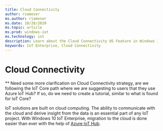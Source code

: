 ```yaml
---
title: Cloud Connectivity
author: rsameser
ms.author: riameser
ms.date: 10/28/2020
ms.topic: article
ms.prod: windows-iot
ms.technology: iot
description: Learn about the Cloud Connectivity OS Feature in Windows 10 IoT Enterprise.
keywords: IoT Enterprise, Cloud Connectivity
---
```


# Cloud Connectivity
** Need some more clarification on Cloud Connectivity strategy, are we following the IoT Core path where we are suggesting to users that they use Azure IoT Hub? If so, do we need to create a tutorial, similar to what is found for IoT Core?

IoT solutions are built on cloud computing. The ability to communicate with the cloud and derive insight from the data is an essential part of any IoT project. With Windows 10 IoT Enterprise, migration to the cloud is done easier than ever with the help of [Azure IoT Hub](https://azure.microsoft.com/services/iot-hub/).
